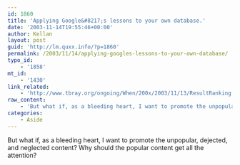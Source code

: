 ```yaml
---
id: 1860
title: 'Applying Google&#8217;s lessons to your own database.'
date: '2003-11-14T19:55:46+00:00'
author: Kellan
layout: post
guid: 'http://lm.quxx.info/?p=1860'
permalink: /2003/11/14/applying-googles-lessons-to-your-own-database/
typo_id:
    - '1858'
mt_id:
    - '1430'
link_related:
    - 'http://www.tbray.org/ongoing/When/200x/2003/11/13/ResultRanking'
raw_content:
    - 'But what if, as a bleeding heart, I want to promote the unpopular, dejected, and neglected content?  Why should the popular content get all the attention?'
categories:
    - Aside
---
```


But what if, as a bleeding heart, I want to promote the unpopular, dejected, and neglected content? Why should the popular content get all the attention?